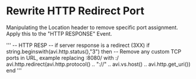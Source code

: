 # Rewrite HTTP Redirect Port
Manipulating the Location header to remove specific port assignment. Apply this to the "HTTP RESPONSE" Event.

'''
-- HTTP RESP
-- if server response is a redirect (3XX)
if string.beginswith(avi.http.status(),"3") then
  -- Remove any custom TCP ports in URL, example replacing :8080/ with :/
  avi.http.redirect(avi.http.protocol() .. "://" .. avi.vs.host() .. avi.http.get_uri())
end
'''

